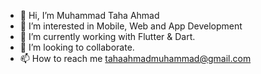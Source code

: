- 👋 Hi, I’m Muhammad Taha Ahmad
- 👀 I’m interested in Mobile, Web and App Development
- 🌱 I’m currently working with Flutter & Dart.
- 💞️ I’m looking to collaborate.
- 📫 How to reach me tahaahmadmuhammad@gmail.com
